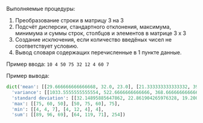Выполняемые процедуры:
1. Преобразование строки в матрицу 3 на 3
2. Подсчёт дисперсии, стандартного отклонения, максимума, минимума и суммы строк, столбцов и элементов в матрице 3 x 3
3. Создание исключения, если количество введёных чисел не соответствует условию.
4. Вывод словаря содержащих перечисленные в 1 пункте данные.

Пример ввода:
```10 4 50 75 32 12 4 60 7```

Пример вывода:
```python
dict('mean': [[29.666666666666668, 32.0, 23.0], [21.333333333333332, 39.666666666666664, 23.666666666666668], 28.22222222222222],
  'variance': [[1033.5555555555554, 522.6666666666666, 368.6666666666667], [416.88888888888886, 690.888888888889, 661.5555555555555], 656.1728395061729],
  'standard deviation': [[32.14895885647862, 22.861904265976328, 19.200694431886227], [20.417857108151406, 26.284765338288434, 25.72072229848057], 25.615870851996675],
  'max': [[75, 60, 50], [50, 75, 60], 75],
  'min': [[4, 4, 7], [4, 12, 4], 4],
  'sum': [[89, 96, 69], [64, 119, 71], 254])
```

